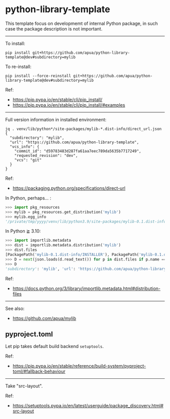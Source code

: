 # python-library-template

This template focus on developmemt of internal Python package,
in such case the package description is not important.

----

To install:
```
pip install git+https://github.com/apua/python-library-template@dev#subdirectory=mylib
```

To re-install:
```
pip install --force-reinstall git+https://github.com/apua/python-library-template@dev#subdirectory=mylib
```

Ref:

+ https://pip.pypa.io/en/stable/cli/pip_install/
+ https://pip.pypa.io/en/stable/cli/pip_install/#examples

----

Full version information in installed environment:
```
jq . venv/lib/python*/site-packages/mylib-*.dist-info/direct_url.json
{
  "subdirectory": "mylib",
  "url": "https://github.com/apua/python-library-template",
  "vcs_info": {
    "commit_id": "d59783483d287fa61aa7eec789da5635b7717249",
    "requested_revision": "dev",
    "vcs": "git"
  }
}
```

Ref:

+ https://packaging.python.org/specifications/direct-url

In Python, perhaps... :
```python
>>> import pkg_resources
>>> mylib = pkg_resources.get_distribution('mylib')
>>> mylib.egg_info
'/private/tmp/yyyy/venv/lib/python3.9/site-packages/mylib-0.1.dist-info'
```

In Python ≧ 3.10:
```python
>>> import importlib.metadata
>>> dist = importlib.metadata.distribution('mylib')
>>> dist.files
[PackagePath('mylib-0.1.dist-info/INSTALLER'), PackagePath('mylib-0.1.dist-info/METADATA'), PackagePath('mylib-0.1.dist-info/RECORD'), PackagePath('mylib-0.1.dist-info/REQUESTED'), PackagePath('mylib-0.1.dist-info/WHEEL'), PackagePath('mylib-0.1.dist-info/direct_url.json'), PackagePath('mylib-0.1.dist-info/top_level.txt'), PackagePath('mylib/__init__.py'), PackagePath('mylib/__pycache__/__init__.cpython-310.pyc')]
>>> D = next(json.loads(d.read_text()) for p in dist.files if p.name == 'direct_url.json')
>>> D
'subdirectory': 'mylib', 'url': 'https://github.com/apua/python-library-template', 'vcs_info': {'commit_id': 'd59783483d287fa61aa7eec789da5635b7717249', 'requested_revision': 'dev', 'vcs': 'git'}}
```

Ref:

+ https://docs.python.org/3/library/importlib.metadata.html#distribution-files

----

See also:

+ https://github.com/apua/mylib


## pyproject.toml

Let pip takes default build backend `setuptools`.

Ref:

+ https://pip.pypa.io/en/stable/reference/build-system/pyproject-toml/#fallback-behaviour

----

Take "src-layout".

Ref:

+ https://setuptools.pypa.io/en/latest/userguide/package_discovery.html#src-layout
